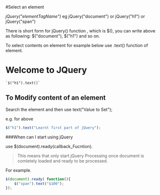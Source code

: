 

#Select an element

*jQuery("elementTagName")* eg jQuery("document") or jQuery("h1") or jQuery("span")

There is short form for jQuery() function , which is $(), you can write above as following:
$("document"), $("h1") and so on.

To select contents on element for example below use .text() function of element.
<h1>Welcome to JQuery</h1>

``` `$("h1").text()` ``` 



## To Modify content of an element 

Search the element and then use  text("Value to Set");

e.g. for above  

```javascript
$("h1").text("Learnt first part of jQuery");
```

###When can I start using jQuery


use $(document).ready(callback_Fucntion).

> This means that only start jQuery Processing once document is comletely loaded and ready to be processed.

For example.

```javascript
$(document).ready( function(){
    $("span").text("$100");
});
```